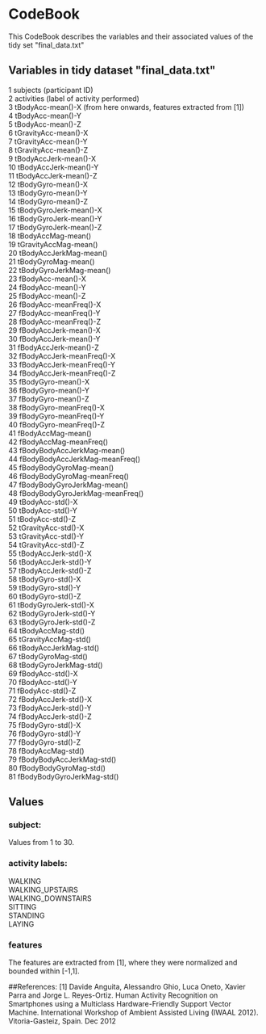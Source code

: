 # CodeBook
This CodeBook describes the variables and their associated values of the tidy set "final_data.txt"

## Variables in tidy dataset "final_data.txt"

1	subjects  (participant ID)  
2	activities   (label of activity performed)  
3	tBodyAcc-mean()-X  (from here onwards, features extracted from [1])  
4	tBodyAcc-mean()-Y  
5	tBodyAcc-mean()-Z  
6	tGravityAcc-mean()-X  
7	tGravityAcc-mean()-Y  
8	tGravityAcc-mean()-Z  
9	tBodyAccJerk-mean()-X  
10	tBodyAccJerk-mean()-Y  
11	tBodyAccJerk-mean()-Z  
12	tBodyGyro-mean()-X   
13	tBodyGyro-mean()-Y  
14	tBodyGyro-mean()-Z  
15	tBodyGyroJerk-mean()-X  
16	tBodyGyroJerk-mean()-Y  
17	tBodyGyroJerk-mean()-Z  
18	tBodyAccMag-mean()  
19	tGravityAccMag-mean()  
20	tBodyAccJerkMag-mean()  
21	tBodyGyroMag-mean()  
22	tBodyGyroJerkMag-mean()  
23	fBodyAcc-mean()-X  
24	fBodyAcc-mean()-Y  
25	fBodyAcc-mean()-Z  
26	fBodyAcc-meanFreq()-X  
27	fBodyAcc-meanFreq()-Y  
28	fBodyAcc-meanFreq()-Z   
29	fBodyAccJerk-mean()-X  
30	fBodyAccJerk-mean()-Y  
31	fBodyAccJerk-mean()-Z  
32	fBodyAccJerk-meanFreq()-X  
33	fBodyAccJerk-meanFreq()-Y  
34	fBodyAccJerk-meanFreq()-Z  
35	fBodyGyro-mean()-X  
36	fBodyGyro-mean()-Y  
37	fBodyGyro-mean()-Z  
38	fBodyGyro-meanFreq()-X  
39	fBodyGyro-meanFreq()-Y  
40	fBodyGyro-meanFreq()-Z  
41	fBodyAccMag-mean()  
42	fBodyAccMag-meanFreq()  
43	fBodyBodyAccJerkMag-mean()  
44	fBodyBodyAccJerkMag-meanFreq()  
45	fBodyBodyGyroMag-mean()  
46	fBodyBodyGyroMag-meanFreq()  
47	fBodyBodyGyroJerkMag-mean()  
48	fBodyBodyGyroJerkMag-meanFreq()  
49	tBodyAcc-std()-X  
50	tBodyAcc-std()-Y  
51	tBodyAcc-std()-Z  
52	tGravityAcc-std()-X  
53	tGravityAcc-std()-Y  
54	tGravityAcc-std()-Z  
55	tBodyAccJerk-std()-X  
56	tBodyAccJerk-std()-Y  
57	tBodyAccJerk-std()-Z  
58	tBodyGyro-std()-X  
59	tBodyGyro-std()-Y  
60	tBodyGyro-std()-Z  
61	tBodyGyroJerk-std()-X  
62	tBodyGyroJerk-std()-Y  
63	tBodyGyroJerk-std()-Z  
64	tBodyAccMag-std()  
65	tGravityAccMag-std()  
66	tBodyAccJerkMag-std()  
67	tBodyGyroMag-std()  
68	tBodyGyroJerkMag-std()  
69	fBodyAcc-std()-X  
70	fBodyAcc-std()-Y  
71	fBodyAcc-std()-Z  
72	fBodyAccJerk-std()-X  
73	fBodyAccJerk-std()-Y  
74	fBodyAccJerk-std()-Z  
75	fBodyGyro-std()-X  
76	fBodyGyro-std()-Y  
77	fBodyGyro-std()-Z  
78	fBodyAccMag-std()  
79	fBodyBodyAccJerkMag-std()  
80	fBodyBodyGyroMag-std()  
81	fBodyBodyGyroJerkMag-std()  


## Values

### subject:
Values from 1 to 30. 

### activity labels:
WALKING  
WALKING_UPSTAIRS  
WALKING_DOWNSTAIRS  
SITTING  
STANDING  
LAYING

### features
The features are extracted from [1], where they were normalized and bounded within [-1,1].


##References:
[1] Davide Anguita, Alessandro Ghio, Luca Oneto, Xavier Parra and Jorge L. Reyes-Ortiz. Human Activity Recognition on Smartphones using a Multiclass Hardware-Friendly Support Vector Machine. International Workshop of Ambient Assisted Living (IWAAL 2012). Vitoria-Gasteiz, Spain. Dec 2012
